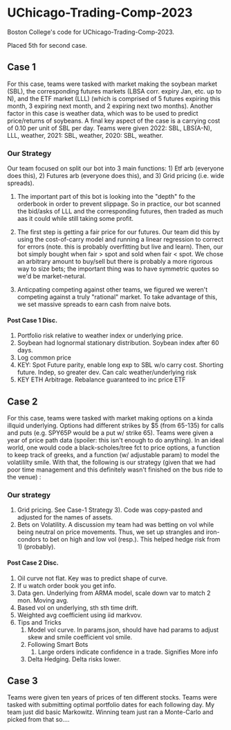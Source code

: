 # UChicago-Trading-Comp-2023
Boston College's code for UChicago-Trading-Comp-2023. 

Placed 5th for second case.

## Case 1
For this case, teams were tasked with market making the soybean market (SBL), the corresponding futures markets (LBSA corr. expiry Jan, etc. up to N), and the ETF market (LLL) (which is comprised of 5 futures expiring this month, 3 expiring next month, and 2 expiring next two months). Another factor in this case is weather data, which was to be used to predict price/returns of soybeans. A final key aspect of the case is a carrying cost of 0.10 per unit of SBL per day. Teams were given 2022: SBL, LBS(A-N), LLL, weather, 2021: SBL, weather, 2020: SBL, weather.

### Our Strategy
Our team focused on split our bot into 3 main functions: 1) Etf arb (everyone does this), 2) Futures arb (everyone does this), and 3) Grid pricing (i.e. wide spreads). 

1) The important part of this bot is looking into the "depth" fo the orderbook in order to prevent slippage. So in practice, our bot scanned the bid/asks of LLL and the corresponding futures, then traded as much aas it could while still taking some profit.

2) The first step is getting a fair price for our futures. Our team did this by using the cost-of-carry model and running a linear regression to correct for errors (note. this is probably overfitting but live and learn). Then, our bot simply bought when fair > spot and sold when fair < spot. We chose an arbitrary amount to buy/sell but there is probably a more rigorous way to size bets; the important thing was to have symmetric quotes so we'd be market-netural.

3) Anticpating competing against other teams, we figured we weren't competing against a truly "rational" market. To take advantage of this, we set massive spreads to earn cash from naive bots.

#### Post Case 1 Disc.
1. Portfolio risk relative to weather index or underlying price.
2. Soybean had lognormal stationary distribution. Soybean index after 60 days. 
3. Log common price
4. KEY: Spot Future parity, enable long exp to SBL w/o carry cost. Shorting future. Indep, so greater dev. Can calc weather/underlying risk
5. KEY ETH Arbitrage. Rebalance guaranteed to inc price ETF

## Case 2
For this case, teams were tasked with market making options on a kinda illquid underlying. Options had different strikes by $5 (from 65-135) for calls and puts (e.g. SPY65P would be a put w/ strike 65). Teams were given a year of price path data (spoiler: this isn't enough to do anything). In an ideal world, one would code a black-scholes/tree fct to price options, a function to keep track of greeks, and a function (w/ adjustable param) to model the volatililty smile. With that, the following is our strategy (given that we had poor time management and this definitely wasn't finished on the bus ride to the venue) :

### Our strategy

1) Grid pricing. See Case-1 Strategy 3). Code was copy-pasted and adjusted for the names of assets.
2) Bets on Volatility. A discussion my team had was betting on vol while being neutral on price movements. Thus, we set up strangles and iron-condors to bet on high and low vol (resp.). This helped hedge risk from 1) (probably).

#### Post Case 2 Disc.
1. Oil curve not flat. Key was to predict shape of curve.
2. If u watch order book you get info. 
3. Data gen. Underlying from ARMA model, scale down var to match 2 mon. Moving avg.
4. Based vol on underlying, sth sth time drift.
5. Weighted avg coefficient using iid markvov. 
6. Tips and Tricks
    1. Model vol curve. In params.json, should have had params to adjust skew and smile coefficient vol smile.
    2. Following Smart Bots
        1. Large orders indicate confidence in a trade. Signifies More info
    3. Delta Hedging. Delta risks lower.

## Case 3
Teams were given ten years of prices of ten different stocks. Teams were tasked with submitting optimal portfolio dates for each following day. My team just did basic Markowitz. Winning team just ran a Monte-Carlo and picked from that so....
